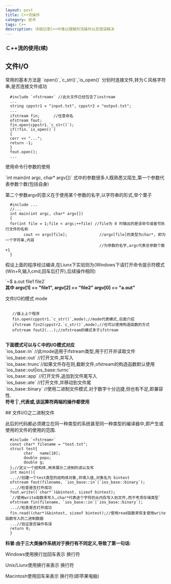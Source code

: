 ```yaml
---
layout: post
title: C++流操作
category: 技术
tags: C++
description: 详细记录C++中难以理解的流操作以及错误解决
---
```

### Ｃ++流的使用(续)

## 文件I/O
   <P> 常用的基本方法是 `open()`,`c_str()`,`is_open()` 分别时连接文件,转为Ｃ风格字符串,是否连接文件成功 </P>

      #include `<fstream>` //此头文件已经包含了iostream
      ...
      string cppstr1 = "input.txt", cppstr2 = "output.txt";
      ...
      ifstream fin;      //任意命名
      ofstream fout;
      fin.open(cppstr1.`c_str()`);
      if(!fin.`is_open()`)
      {
      cerr << "...";
      return -1;
      }
      fout.open();
      ...

   <p> 使用命令行参数的使用 </p>
   <p>`int main(int argc, char* argv[])` 式中的参数很多人既熟悉又陌生,第一个参数代表参数个数(包括自身)</p>
   <p> 第二个参数argv的意义在于使用某个参数的名字,以字符串的形式,举个栗子 </p>

      #include ...
      //...
      int main(int argc, char* argv[])
      {
      for(int file = 1;file < argc;++file) //file为 0 时输出的是该命令或者可执行文件的名称
            cout << argv[file];              //argv[file]的类型为char*, 即为一个字符串,内容
                                             //为参数的名字,argc代表总参数个数+1
      }
   
   <p> 假设上面的程序经过编译,在Liunx下实验则为(Windows下请打开命令提示符模式(Win+R,输入cmd,回车后打开),后续操作相同) </p>
   `~$ a.out file1 file2`</br>
   <strong> 其中 argv[1] == "file1", argv[2] == "file2" argv[0] == "a.out" </strong></br> 
   <p> 文件I/O的模式 mode </p>
   <pre><code>
   //接上上个程序
   fin.open(cppstr1.`c_str()`,mode);//mode代表模式,后面介绍
   ifstream fin2(cppstr2.`c_str()`,mode);//也可以使用构造函数的方式
   ofstream fout2(...);//ofstream的模式多于ifstream
   </pre></code>
   <p>
   <strong>下面模式可以与Ｃ中的I/O模式对应</strong></br>
   `ios_base::in`   //此mode适用于ifstream类型,用于打开并读取文件</br>
   `ios_base::out`  //打开文件,并写入</br>
   `ios_base::trunc`//如果文件存在则,截断文件,ofstream的构造函数默认使用 `ios_base::out|ios_base::turnc`</br>
   `ios_base::app`  //打开文件,追加到文件尾写入</br>
   `ios_base::ate`  //打开文件,并移动到文件尾</br>
   `ios_base::binary` //使用二进制文件模式.对于数字十分迅捷,但也有不足,即兼容性.</br>
   <strong> 符号`|`,代表或,该运算符两端的操作都使用 </strong>
   </p>
## 文件I/O之二进制文件
   <p> 此后的代码都必须建立在同一种类型的系统甚至同一种类型的编译器中,即产生或使用的文件的使用的范围. </p>

      #include `<fstream>`
      const char* filename = "test.txt";
      struct test{
            char   name[10];
            double popu;
            double g;
      };//定义一个结构体,用来展示二进制的读以及写
      int main(){
      ...//创建一个test类型的结构体对象,并填入值,对象名为 bintest
      ofstream fout(filename, `ios_base::in`|`ios_base::binary`);
      ...//检查是否打开成功
      fout.write((`char*`)&bintest, sizeof bintest); 
      `//使用write函数来写入,char*代表逐个字符的从内存写入到文件,而不考虑存储类型`
      ofstream fin(filename, `ios_base::in`|`ios_base::binary`);
      ...//检查是否打开成功
      fin.read((char*)&bintest, sizeof bintest);//使用read函数来恢复使用write函数写入的二进制数据
      ...//验证是否操作有误
      return 0;
      }

   <strong>科普:由于三大类操作系统对于换行有不同定义,导致了第一句话:</strong></br>
   <p>Windows使用换行加回车表示 换行符</p>
   <p>Unix/Liunx使用换行来表示  换行符</p>
   <p>Macintosh使用回车来表示   换行符(即苹果电脑)</p>
